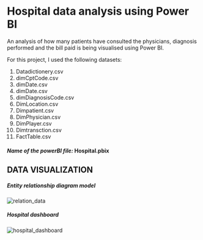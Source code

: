 # Hospital data analysis using Power BI
An analysis of how many patients have consulted the physicians, diagnosis performed and the bill paid is being visualised using Power BI.

For this project, I used the following datasets:
1. Datadictionery.csv
2. dimCptCode.csv
3. dimDate.csv
4. dimDate.csv
5. dimDiagnosisCode.csv
6. DimLocation.csv
7. Dimpatient.csv
8. DimPhysician.csv
9. DimPlayer.csv
10. Dimtransction.csv
11. FactTable.csv

#### *Name of the powerBI file:*  Hospital.pbix

## DATA VISUALIZATION

##### Entity relationship diagram model
![relation_data](https://github.com/akhilesh1709/Hospital-data-analysis-using-Power-BI/assets/103525428/35808d13-a6e9-4671-b3f6-c04425e750b5)

##### Hospital dashboard
![hospital_dashboard](https://github.com/akhilesh1709/Hospital-data-analysis-using-Power-BI/assets/103525428/71b634f9-a8d7-479b-9276-8e52f85eb8dc)

